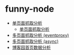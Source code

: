 # funny-node

- [单页面抓取分析][0]
	- [单页面抓取分析](http://www.baidu.com)
- [多页面抓取分析 (eventproxy)][1]
- [多页面抓取分析 (async)][2]
- [博客园首页数据分析][3]

[0]: https://github.com/hanzichi/funny-node/tree/master/%E5%8D%95%E9%A1%B5%E9%9D%A2%E6%8A%93%E5%8F%96
[1]: https://github.com/hanzichi/funny-node/tree/master/%E5%A4%9A%E9%A1%B5%E9%9D%A2%E6%8A%93%E5%8F%96%EF%BC%88%E5%90%8C%E6%97%B6%E5%B9%B6%E5%8F%91%EF%BC%89
[2]: https://github.com/hanzichi/funny-node/tree/master/%E5%A4%9A%E9%A1%B5%E9%9D%A2%E6%8A%93%E5%8F%96%EF%BC%88%E6%8E%A7%E5%88%B6%E5%B9%B6%E5%8F%91%E9%87%8F%EF%BC%89
[3]: https://github.com/hanzichi/funny-node/tree/master/%E5%8D%9A%E5%AE%A2%E5%9B%AD%E9%A6%96%E9%A1%B5%E6%95%B0%E6%8D%AE%E5%88%86%E6%9E%90